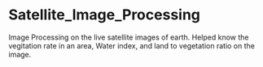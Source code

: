 # Satellite_Image_Processing
Image Processing on the live satellite images of earth. Helped know the vegitation rate in an area, Water index, and land to vegetation ratio on the image.
